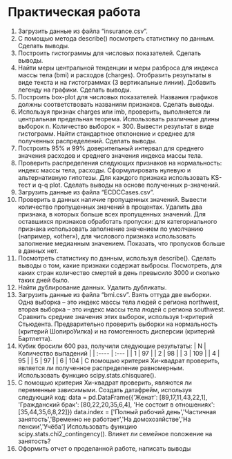 # Практическая работа
1. Загрузить данные из файла “insurance.csv”.
2. С помощью метода describe() посмотреть статистику по данным. Сделать
выводы.
3. Построить гистограммы для числовых показателей. Сделать выводы.
4. Найти меры центральной тенденции и меры разброса для индекса массы
тела (bmi) и расходов (charges). Отобразить результаты в виде текста и на
гистограммах (3 вертикальные линии). Добавить легенду на графики.
Сделать выводы.
5. Построить box-plot для числовых показателей. Названия графиков должны
соответствовать названиям признаков. Сделать выводы.
6. Используя признак charges или imb, проверить, выполняется ли
центральная предельная теорема. Использовать различные длины выборок
n. Количество выборок = 300. Вывести результат в виде гистограмм. Найти
стандартное отклонение и среднее для полученных распределений.
Сделать выводы.
7. Построить 95% и 99% доверительный интервал для среднего значения
расходов и среднего значения индекса массы тела.
8. Проверить распределения следующих признаков на нормальность: индекс
массы тела, расходы. Сформулировать нулевую и альтернативную
гипотезы. Для каждого признака использовать KS-тест и q-q plot. Сделать
выводы на основе полученных p-значений.
9. Загрузить данные из файла “ECDCCases.csv”.
10. Проверить в данных наличие пропущенных значений. Вывести
количество пропущенных значений в процентах. Удалить два признака, в
которых больше всех пропущенных значений. Для оставшихся признаков
обработать пропуски: для категориального признака использовать
заполнение значением по умолчанию (например, «other»), для числового
признака использовать заполнение медианным значением. Показать, что
пропусков больше в данных нет.
11. Посмотреть статистику по данным, используя describe(). Сделать выводы
о том, какие признаки содержат выбросы. Посмотреть, для каких стран
количество смертей в день превысило 3000 и сколько таких дней было.
12. Найти дублирование данных. Удалить дубликаты.
13. Загрузить данные из файла “bmi.csv”. Взять оттуда две выборки. Одна
выборка – это индекс массы тела людей c региона northwest, вторая
выборка – это индекс массы тела людей с региона southwest. Сравнить
средние значения этих выборок, используя t-критерий Стьюдента.
Предварительно проверить выборки на нормальность (критерий ШопироУилка) и на гомогенность дисперсии (критерий Бартлетта).
14. Кубик бросили 600 раз, получили следующие результаты:
| N | Количество выпадений |
| :---- | :--- |
| 1 | 97 |
| 2 | 98 |
| 3 | 109 |
| 4 | 95 |
| 5 | 97 |
| 6 | 104 |
С помощью критерия Хи-квадрат проверить, является ли полученное
распределение равномерным. Использовать функцию
scipy.stats.chisquare().
15. С помощью критерия Хи-квадрат проверить, являются ли переменные
зависимыми.
Создать датафрейм, используя следующий код:
data = pd.DataFrame({'Женат': [89,17,11,43,22,1],
 'Гражданский брак': [80,22,20,35,6,4],
 'Не состоит в отношениях': [35,44,35,6,8,22]})
data.index = ['Полный рабочий день','Частичная занятость','Временно не
работает','На домохозяйстве','На пенсии','Учёба']
Использовать функцию scipy.stats.chi2_contingency().
Влияет ли семейное положение на занятость?
16. Оформить отчет о проделанной работе, написать выводы
